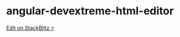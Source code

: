 # angular-devextreme-html-editor

[Edit on StackBlitz ⚡️](https://stackblitz.com/edit/angular-devextreme-html-popup-zuyfo1)